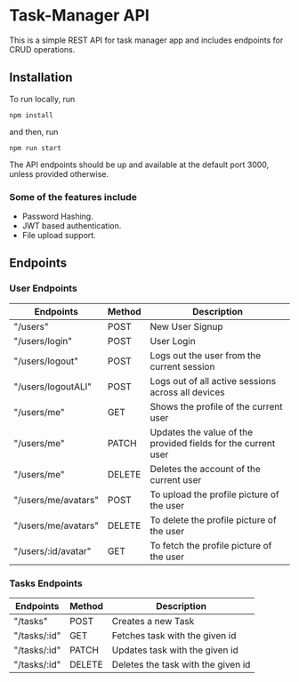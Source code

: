 # Task-Manager API
This is a simple REST API for task manager app and includes endpoints for CRUD operations.  
## Installation
To run locally, run
```
npm install
```
and then, run
```
npm run start
```
The API endpoints should be up and available at the default port 3000, unless provided otherwise.

### Some of the features include  
- Password Hashing. 
- JWT based authentication.
- File upload support.

## Endpoints
### User Endpoints
|Endpoints | Method | Description|
|----------|--------|-------------|
|"/users"  | POST   | New User Signup|
|"/users/login"| POST| User Login|
|"/users/logout"| POST | Logs out the user from the current session|
|"/users/logoutALl"| POST | Logs out of all active sessions across all devices|
|"/users/me"| GET | Shows the profile of the current user|
|"/users/me"| PATCH| Updates the value of the provided fields for the current user|
|"/users/me"| DELETE | Deletes the account of the current user|
|"/users/me/avatars"|POST| To upload the profile picture of the user|
|"/users/me/avatars"|DELETE| To delete the profile picture of the user|
|"/users/:id/avatar"|GET| To fetch the profile picture of the user|

### Tasks Endpoints
|Endpoints | Method | Description|
|-------|-------|------|
|"/tasks" | POST | Creates a new Task| 
|"/tasks/:id"| GET | Fetches task with the given id|
|"/tasks/:id"| PATCH | Updates task with the given id|
|"/tasks/:id"| DELETE | Deletes the task with the given id|

